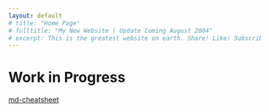```yaml
---
layout: default
# title: "Home Page"
# fulltitle: "My New Website | Update Coming August 2004"
# excerpt: This is the greatest website on earth. Share! Like! Subscribe! I'm dead inside!
---
```


# Work in Progress

[md-cheatsheet](https://vlmarch.github.io/md-cheatsheet)

<script src="js/sketch.js"></script>